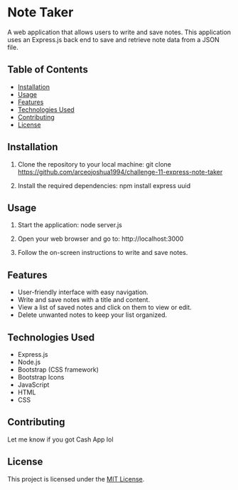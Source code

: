 # Note Taker

A web application that allows users to write and save notes. This application uses an Express.js back end to save and retrieve note data from a JSON file.

## Table of Contents
- [Installation](#installation)
- [Usage](#usage)
- [Features](#features)
- [Technologies Used](#technologies-used)
- [Contributing](#contributing)
- [License](#license)

## Installation

1. Clone the repository to your local machine:
git clone https://github.com/arceojoshua1994/challenge-11-express-note-taker

2. Install the required dependencies:
npm install express uuid

## Usage

1. Start the application:
node server.js

2. Open your web browser and go to:
http://localhost:3000


3. Follow the on-screen instructions to write and save notes.

## Features

- User-friendly interface with easy navigation.
- Write and save notes with a title and content.
- View a list of saved notes and click on them to view or edit.
- Delete unwanted notes to keep your list organized.

## Technologies Used

- Express.js
- Node.js
- Bootstrap (CSS framework)
- Bootstrap Icons
- JavaScript
- HTML
- CSS

## Contributing

Let me know if you got Cash App lol

## License

This project is licensed under the [MIT License](LICENSE).